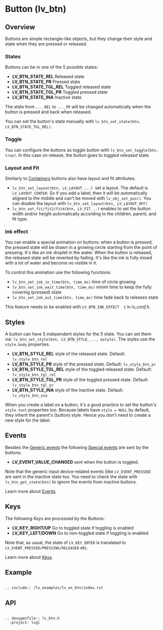 # Button (lv_btn)

## Overview

Buttons are simple rectangle-like objects, but they change their style and state when they are pressed or released. 

### States
Buttons can be in one of the 5 possible states:
- **LV_BTN_STATE_REL** Released state
- **LV_BTN_STATE_PR** Pressed state
- **LV_BTN_STATE_TGL_REL** Toggled released state 
- **LV_BTN_STATE_TGL_PR** Toggled pressed state 
- **LV_BTN_STATE_INA** Inactive state

The state from `..._REL` to `..._PR` will be changed automatically when the button is pressed and back when released.

You can set the button's state manually with `lv_btn_set_state(btn, LV_BTN_STATE_TGL_REL)`.

### Toggle
You can configure the buttons as *toggle button* with `lv_btn_set_toggle(btn, true)`. In this case on release, the button goes to *toggled released* state.

### Layout and Fit
Similarly to [Containers](/object-types/cont) buttons also have layout and fit attributes.
- `lv_btn_set_layout(btn, LV_LAYOUT_...) `set a layout. The default is `LV_LAYOUT_CENTER`. 
So if you add a label, then it will be automatically aligned to the middle and can't be moved with `lv_obj_set_pos()`. 
You can disable the layout with `lv_btn_set_layout(btn, LV_LAYOUT_OFF)`
- `lv_btn_set_fit/fit2/fit4(btn, LV_FIT_..)` enables to set the button width and/or height automatically according to the children, parent, and fit type.

### Ink effect
You can enable a special animation on buttons: when a button is pressed, the pressed state will be drawn in a growing circle starting from the point of pressing. It's like an ink droplet in the water.
When the button is released, the released state will be reverted by fading. It's like the ink is fully mixed with a lot of water and become no visible in it. 

To control this animation use the following functions:
- `lv_btn_set_ink_in_time(btn, time_ms)` time of circle growing
- `lv_btn_set_ink_wait_time(btn, time_ms)` minim time to keep the fully covering (pressed) state
- `lv_btn_set_ink_out_time(btn, time_ms)` time fade back to releases state

This feature needs to be enabled with `LV_BTN_INK_EFFECT  1` in *lv_conf.h*.


## Styles

A button can have 5 independent styles for the 5 state. You can set them via: `lv_btn_set_style(btn, LV_BTN_STYLE_..., &style)`. The styles use the `style.body` properties.

- **LV_BTN_STYLE_REL** style of the released state. Default: `lv_style_btn_rel`
- **LV_BTN_STYLE_PR** style of the pressed state. Default: `lv_style_btn_pr`
- **LV_BTN_STYLE_TGL_REL** style of the toggled released state. Default: `lv_style_btn_tgl_rel`
- **LV_BTN_STYLE_TGL_PR** style of the toggled pressed state. Default: `lv_style_btn_tgl_pr`
- **LV_BTN_STYLE_INA** style of the inactive state. Default: `lv_style_btn_ina`

When you create a label on a button, it's a good practice to set the button's `style.text` properties too. Because labels have `style = NULL` by default, they inherit the parent's (button) style. 
Hence you don't need to create a new style for the label. 


## Events
Besides the [Generic events](/overview/event.html#generic-events) the following [Special events](/overview/event.html#special-events) are sent by the buttons:
 - **LV_EVENT_VALUE_CHANGED** sent when the button is toggled.

Note that the generic input device-related events (like `LV_EVENT_PRESSED`) are sent in the inactive state too. You need to check the state with `lv_btn_get_state(btn)` to ignore the events from inactive buttons.
 
Learn more about [Events](/overview/event).

## Keys
The following *Keys* are processed by the Buttons:
- **LV_KEY_RIGHT/UP** Go to toggled state if toggling is enabled
- **LV_KEY_LEFT/DOWN** Go to non-toggled state if toggling is  enabled

Note that, as usual, the state of `LV_KEY_ENTER` is translated to `LV_EVENT_PRESSED/PRESSING/RELEASED` etc.

Learn more about [Keys](/overview/indev).
  
## Example
```eval_rst

.. include:: /lv_examples/lv_ex_btn/index.rst

```

## API 

```eval_rst

.. doxygenfile:: lv_btn.h
  :project: lvgl
        
```
